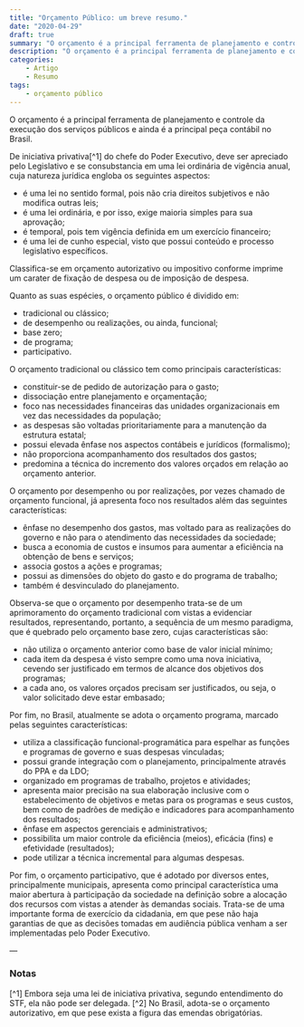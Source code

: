 ```yaml
---
title: "Orçamento Público: um breve resumo."
date: "2020-04-29"
draft: true
summary: "O orçamento é a principal ferramenta de planejamento e controle da execução dos serviços públicos e ainda é a principal peça contábil no Brasil."
description: "O orçamento é a principal ferramenta de planejamento e controle da execução dos serviços públicos e ainda é a principal peça contábil no Brasil"
categories:
    - Artigo
    - Resumo
tags:
    - orçamento público
---
```


O orçamento é a principal ferramenta de planejamento e controle da execução dos serviços públicos e ainda é a principal peça contábil no Brasil.

De iniciativa privativa[^1] do chefe do Poder Executivo, deve ser apreciado pelo Legislativo e se consubstancia em uma lei ordinária de vigência anual, cuja natureza jurídica engloba os seguintes aspectos:

* é uma lei no sentido formal, pois não cria direitos subjetivos e não modifica outras leis;
* é uma lei ordinária, e por isso, exige maioria simples para sua aprovação;
* é temporal, pois tem vigência definida em um exercício financeiro;
* é uma lei de cunho especial, visto que possui conteúdo e processo legislativo específicos.

Classifica-se em orçamento autorizativo ou impositivo conforme imprime um carater de fixação de despesa ou de imposição de despesa.

Quanto as suas espécies, o orçamento público é dividido em:

* tradicional ou clássico;
* de desempenho ou realizações, ou ainda, funcional;
* base zero;
* de programa;
* participativo.

O orçamento tradicional ou clássico tem como principais características:

* constituir-se de pedido de autorização para o gasto;
* dissociação entre planejamento e orçamentação;
* foco nas necessidades financeiras das unidades organizacionais em vez das necessidades da população;
* as despesas são voltadas prioritariamente para a manutenção da estrutura estatal;
* possui elevada ênfase nos aspectos contábeis e jurídicos (formalismo);
* não proporciona acompanhamento dos resultados dos gastos;
* predomina a técnica do incremento dos valores orçados em relação ao orçamento anterior.

O orçamento por desempenho ou por realizações, por vezes chamado de orçamento funcional, já apresenta foco nos resultados além das seguintes características:

* ênfase no desempenho dos gastos, mas voltado para as realizações do governo e não para o atendimento das necessidades da sociedade;
* busca a economia de custos e insumos para aumentar a eficiência na obtenção de bens e serviços;
* associa gostos a ações e programas;
* possui as dimensões do objeto do gasto e do programa de trabalho;
* também é desvinculado do planejamento.

Observa-se que o orçamento por desempenho trata-se de um aprimoramento do orçamento tradicional com vistas a evidenciar resultados, representando, portanto, a sequência de um mesmo paradigma, que é quebrado pelo orçamento base zero, cujas características são:

* não utiliza o orçamento anterior como base de valor inicial mínimo;
* cada item da despesa é visto sempre como uma nova iniciativa, cevendo ser justificado em termos de alcance dos objetivos dos programas;
* a cada ano, os valores orçados precisam ser justificados, ou seja, o valor solicitado deve estar embasado;

Por fim, no Brasil, atualmente se adota o orçamento programa, marcado pelas seguintes características:

* utiliza a classificação funcional-programática para espelhar as funções e programas de governo e suas despesas vinculadas;
* possui grande integração com o planejamento, principalmente através do PPA e da LDO;
* organizado em programas de trabalho, projetos e atividades;
* apresenta maior precisão na sua elaboração inclusive com o estabelecimento de objetivos e metas para os programas e seus custos, bem como de padrões de medição e indicadores para acompanhamento dos resultados;
* ênfase em aspectos gerenciais e administrativos;
* possibilita um maior controle da eficiência (meios), eficácia (fins) e efetividade (resultados);
* pode utilizar a técnica incremental para algumas despesas.

Por fim, o orçamento participativo, que é adotado por diversos entes, principalmente municipais, apresenta como principal característica uma maior abertura à participação da sociedade na definição sobre a alocação dos recursos com vistas a atender às demandas sociais. Trata-se de uma importante forma de exercício da cidadania, em que pese não haja garantias de que as decisões tomadas em audiência pública venham a ser implementadas pelo Poder Executivo.


—
### Notas
[^1] Embora seja uma lei de iniciativa privativa, segundo entendimento do STF, ela não pode ser delegada.
[^2] No Brasil, adota-se o orçamento autorizativo, em que pese exista a figura das emendas obrigatórias.